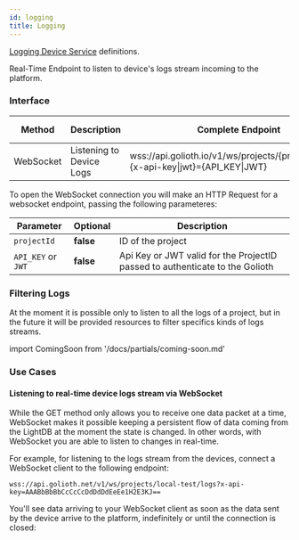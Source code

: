 ```yaml
---
id: logging
title: Logging
---
```


[Logging Device Service](/cloud/services/logging) definitions.

Real-Time Endpoint to listen to device's logs stream incoming to the platform.

### Interface


| Method    | Description                       | Complete Endpoint                                               | Content Format |
| --------- | --------------------------------- | --------------------------------------------------------------- | -------------- |
| WebSocket | Listening to Device Logs          | wss://api.golioth.io/v1/ws/projects/{projectId}/logs?{x-api-key\|jwt}={API_KEY\|JWT} | JSON |

To open the WebSocket connection you will make an HTTP Request for a websocket endpoint, passing the following parameteres:

|Parameter             | Optional | Description                                                                                            |
|--------------------- | -------- | ------------------------------------------------------------------------------------------------------ |
|`projectId`           | **false** | ID of the project                                                                                      |
|`API_KEY` or `JWT`    | **false** | Api Key or JWT valid for the ProjectID passed to authenticate to the Golioth |

### Filtering Logs

At the moment it is possible only to listen to all the logs of a project, but in the future it will be provided resources to filter specifics kinds of logs streams.

import ComingSoon from '/docs/partials/coming-soon.md'

<ComingSoon/>

### Use Cases

#### Listening to real-time device logs stream via WebSocket

While the GET method only allows you to receive one data packet at a time, WebSocket makes it possible keeping a persistent flow of data coming from the LightDB at the moment the state is changed. In other words, with WebSocket you are able to listen to changes in real-time.

For example, for listening to the logs stream from the devices, connect a WebSocket client to the following endpoint:
```
wss://api.golioth.net/v1/ws/projects/local-test/logs?x-api-key=AAABbBbBbCcCcCcDdDdDdEeEe1H2E3KJ==
```

You'll see data arriving to your WebSocket client as soon as the data sent by the device arrive to the platform, indefinitely or until the connection is closed:
```
```
